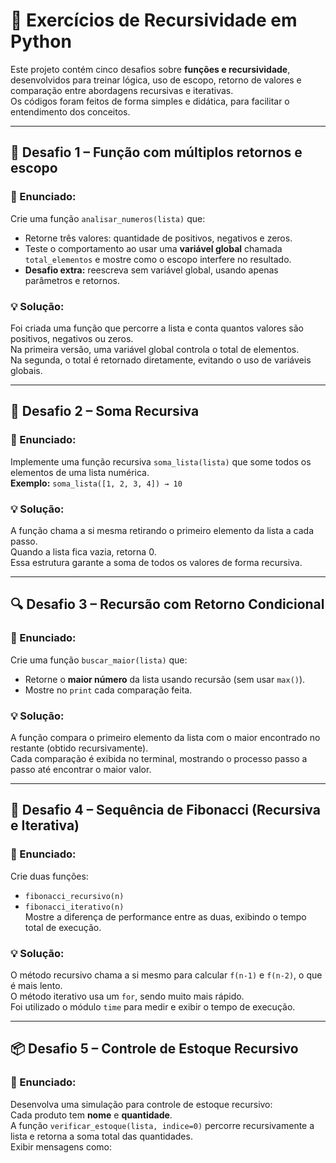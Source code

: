 # 🧠 Exercícios de Recursividade em Python

Este projeto contém cinco desafios sobre **funções e recursividade**, desenvolvidos para treinar lógica, uso de escopo, retorno de valores e comparação entre abordagens recursivas e iterativas.  
Os códigos foram feitos de forma simples e didática, para facilitar o entendimento dos conceitos.

---

## 📘 Desafio 1 – Função com múltiplos retornos e escopo

### 📝 Enunciado:
Crie uma função `analisar_numeros(lista)` que:
- Retorne três valores: quantidade de positivos, negativos e zeros.  
- Teste o comportamento ao usar uma **variável global** chamada `total_elementos` e mostre como o escopo interfere no resultado.  
- **Desafio extra:** reescreva sem variável global, usando apenas parâmetros e retornos.

### 💡 Solução:
Foi criada uma função que percorre a lista e conta quantos valores são positivos, negativos ou zeros.  
Na primeira versão, uma variável global controla o total de elementos.  
Na segunda, o total é retornado diretamente, evitando o uso de variáveis globais.

---

## 🔁 Desafio 2 – Soma Recursiva

### 📝 Enunciado:
Implemente uma função recursiva `soma_lista(lista)` que some todos os elementos de uma lista numérica.  
**Exemplo:** `soma_lista([1, 2, 3, 4]) → 10`

### 💡 Solução:
A função chama a si mesma retirando o primeiro elemento da lista a cada passo.  
Quando a lista fica vazia, retorna 0.  
Essa estrutura garante a soma de todos os valores de forma recursiva.

---

## 🔍 Desafio 3 – Recursão com Retorno Condicional

### 📝 Enunciado:
Crie uma função `buscar_maior(lista)` que:
- Retorne o **maior número** da lista usando recursão (sem usar `max()`).
- Mostre no `print` cada comparação feita.

### 💡 Solução:
A função compara o primeiro elemento da lista com o maior encontrado no restante (obtido recursivamente).  
Cada comparação é exibida no terminal, mostrando o processo passo a passo até encontrar o maior valor.

---

## 🧮 Desafio 4 – Sequência de Fibonacci (Recursiva e Iterativa)

### 📝 Enunciado:
Crie duas funções:
- `fibonacci_recursivo(n)`  
- `fibonacci_iterativo(n)`  
Mostre a diferença de performance entre as duas, exibindo o tempo total de execução.

### 💡 Solução:
O método recursivo chama a si mesmo para calcular `f(n-1)` e `f(n-2)`, o que é mais lento.  
O método iterativo usa um `for`, sendo muito mais rápido.  
Foi utilizado o módulo `time` para medir e exibir o tempo de execução.

---

## 📦 Desafio 5 – Controle de Estoque Recursivo

### 📝 Enunciado:
Desenvolva uma simulação para controle de estoque recursivo:  
Cada produto tem **nome** e **quantidade**.  
A função `verificar_estoque(lista, indice=0)` percorre recursivamente a lista e retorna a soma total das quantidades.  
Exibir mensagens como:  

